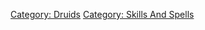 [Category: Druids](Category:_Druids "wikilink") [Category: Skills And
Spells](Category:_Skills_And_Spells "wikilink")
